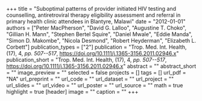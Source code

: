+++
title = "Suboptimal patterns of provider initiated HIV testing and counselling, antiretroviral therapy eligibility assessment and referral in primary health clinic attendees in Blantyre, Malawi"
date = "2012-01-01"
authors = ["Peter MacPherson", "David G. Lalloo", "Augustine T. Choko", "Gillian H. Mann", "Stephen Bertel Squire", "Daniel Mwale", "Eddie Manda", "Simon D. Makombe", "Nicola Desmond", "Robert Heyderman", "Elizabeth L. Corbett"]
publication_types = ["2"]
publication = "Trop. Med. Int. Health, (17), 4, _pp. 507--517_, https://doi.org/10.1111/j.1365-3156.2011.02946.x"
publication_short = "Trop. Med. Int. Health, (17), 4, _pp. 507--517_, https://doi.org/10.1111/j.1365-3156.2011.02946.x"
abstract = ""
abstract_short = ""
image_preview = ""
selected = false
projects = []
tags = []
url_pdf = "NA"
url_preprint = ""
url_code = ""
url_dataset = ""
url_project = ""
url_slides = ""
url_video = ""
url_poster = ""
url_source = ""
math = true
highlight = true
[header]
image = ""
caption = ""
+++
